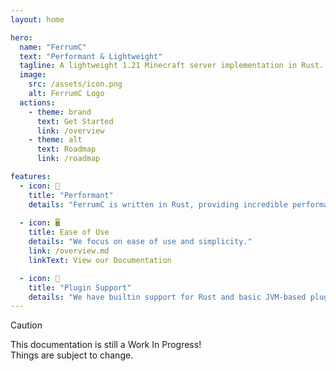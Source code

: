 ```yaml
---
layout: home

hero:
  name: "FerrumC"
  text: "Performant & Lightweight"
  tagline: A lightweight 1.21 Minecraft server implementation in Rust.
  image:
    src: /assets/icon.png
    alt: FerrumC Logo
  actions:
    - theme: brand
      text: Get Started
      link: /overview
    - theme: alt
      text: Roadmap
      link: /roadmap

features:
  - icon: 🚀
    title: "Performant"
    details: "FerrumC is written in Rust, providing incredible performance and efficiency."
  
  - icon: 🖥️
    title: Ease of Use
    details: "We focus on ease of use and simplicity."
    link: /overview.md
    linkText: View our Documentation

  - icon: 📄
    title: "Plugin Support"
    details: "We have builtin support for Rust and basic JVM-based plugins."
---
```


> [!CAUTION]
> This documentation is still a Work In Progress!\
> Things are subject to change.